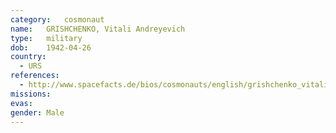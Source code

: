 ```yaml
---
category:	cosmonaut
name:	GRISHCHENKO, Vitali Andreyevich
type:	military
dob:	1942-04-26
country:
  - URS
references:
  - http://www.spacefacts.de/bios/cosmonauts/english/grishchenko_vitali.htm
missions:
evas:
gender:	Male
---
```

